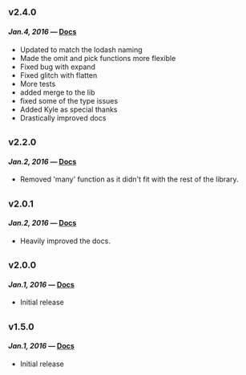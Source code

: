 ## <sub>v2.4.0</sub>

#### *Jan.4, 2016* — [Docs](https://rawgit.com/chiedolabs/objob/5bba647804e42225c74ec771a1426eab8f210716/docs/ob.html)

- Updated to match the lodash naming
- Made the omit and pick functions more flexible
- Fixed bug with expand
- Fixed  glitch with flatten
- More tests
- added merge to the lib
- fixed some of the type issues
- Added Kyle as special thanks
- Drastically improved docs


## <sub>v2.2.0</sub>

#### *Jan.2, 2016* — [Docs](https://rawgit.com/chiedolabs/objob/c60ab4664b3a545b2c74f51a6109834906df1741/docs/ob.html)
* Removed 'many' function as it didn't fit with the rest of the library.


## <sub>v2.0.1</sub>

#### *Jan.2, 2016* — [Docs](https://rawgit.com/chiedolabs/objob/eab24dc9db95c4ed298de54f1d4f72fb551d63f7/docs/ob.html)
* Heavily improved the docs.

## <sub>v2.0.0</sub>

#### *Jan.1, 2016* — [Docs](https://rawgit.com/chiedolabs/objob/b8b9b186bf186848d4ac642159e9540fb666e901/docs/ob.html)

 * Initial release

## <sub>v1.5.0</sub>
#### *Jan.1, 2016* — [Docs](https://github.com/chiedolabs/objob/blob/a764fa3c9b5b4899ac6c29f2530fdf671b690e7b/README.md)

 * Initial release